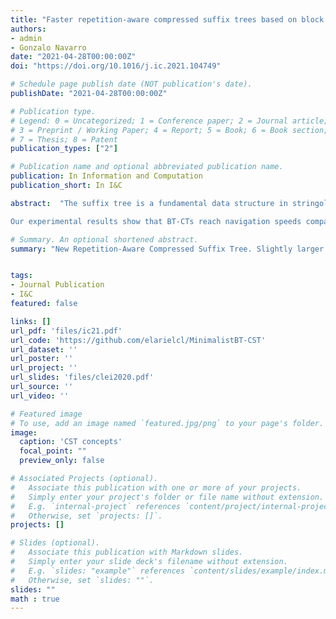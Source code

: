 ```yaml
---
title: "Faster repetition-aware compressed suffix trees based on block trees"
authors:
- admin
- Gonzalo Navarro
date: "2021-04-28T00:00:00Z"
doi: "https://doi.org/10.1016/j.ic.2021.104749"

# Schedule page publish date (NOT publication's date).
publishDate: "2021-04-28T00:00:00Z"

# Publication type.
# Legend: 0 = Uncategorized; 1 = Conference paper; 2 = Journal article;
# 3 = Preprint / Working Paper; 4 = Report; 5 = Book; 6 = Book section;
# 7 = Thesis; 8 = Patent
publication_types: ["2"]

# Publication name and optional abbreviated publication name.
publication: In Information and Computation
publication_short: In I&C

abstract:  "The suffix tree is a fundamental data structure in stringology, but its space usage, though linear, is an important problem in applications like Bioinformatics. We design and implement a new compressed suffix tree (CST) targeted to highly repetitive texts, such as large genomic collections of the same species. Our first contribution is to enhance the Block Tree, a data structure that captures the repetitiveness of its input sequence, to represent the topology of trees with large repeated subtrees. Our so-called Block-Tree Compressed Topology (BT-CT) data structure augments the Block Tree nodes with data that speeds up tree navigation. Our Block-Tree CST (BT-CST), in turn, uses the BT-CT to compress the topology of the suffix tree, and also replaces the sampling of the suffix array and its inverse with grammar- and/or Block-Tree-based representations of those arrays.

Our experimental results show that BT-CTs reach navigation speeds comparable to compact tree representations that are insensitive to repetitiveness, while using 2–10 times less space on the topologies of the suffix trees of repetitive collections. Our BT-CST is slightly larger than previous repetition-aware suffix trees based on grammar-compressed topologies, but outperforms them in time, often by orders of magnitude."

# Summary. An optional shortened abstract.
summary: "New Repetition-Aware Compressed Suffix Tree. Slightly larger than state-of-the-art, but outperforms them in time, often by orders of magnitude."


tags:
- Journal Publication
- I&C
featured: false

links: []
url_pdf: 'files/ic21.pdf'
url_code: 'https://github.com/elarielcl/MinimalistBT-CST'
url_dataset: ''
url_poster: ''
url_project: ''
url_slides: 'files/clei2020.pdf'
url_source: ''
url_video: ''

# Featured image
# To use, add an image named `featured.jpg/png` to your page's folder.
image:
  caption: 'CST concepts'
  focal_point: ""
  preview_only: false

# Associated Projects (optional).
#   Associate this publication with one or more of your projects.
#   Simply enter your project's folder or file name without extension.
#   E.g. `internal-project` references `content/project/internal-project/index.md`.
#   Otherwise, set `projects: []`.
projects: []

# Slides (optional).
#   Associate this publication with Markdown slides.
#   Simply enter your slide deck's filename without extension.
#   E.g. `slides: "example"` references `content/slides/example/index.md`.
#   Otherwise, set `slides: ""`.
slides: ""
math : true
---
```

